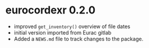 # eurocordexr 0.2.0

- improved `get_inventory()` overview of file dates
- initial version imported from Eurac gitlab
- Added a `NEWS.md` file to track changes to the package.
